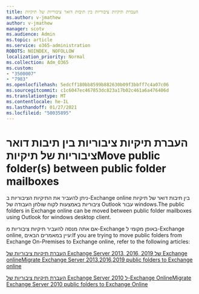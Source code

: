 ```yaml
---
title: העברת תיקיות ציבוריות בין תיבות דואר ציבוריות של תיקיות
ms.author: v-jmathew
author: v-jmathew
manager: scotv
ms.audience: Admin
ms.topic: article
ms.service: o365-administration
ROBOTS: NOINDEX, NOFOLLOW
localization_priority: Normal
ms.collection: Adm_O365
ms.custom:
- "3500007"
- "7983"
ms.openlocfilehash: 5edcff180bb8599b882630b09f3bbff7c4a07c06
ms.sourcegitcommit: c1c6047ec467853dc823a17b02c461a6a476406d
ms.translationtype: MT
ms.contentlocale: he-IL
ms.lasthandoff: 01/27/2021
ms.locfileid: "50035895"
---
```

# <a name="move-public-folders-between-public-folder-mailboxes"></a><span data-ttu-id="1e8b1-102">העברת תיקיות ציבוריות בין תיבות דואר ציבוריות של תיקיות</span><span class="sxs-lookup"><span data-stu-id="1e8b1-102">Move public folder(s) between public folder mailboxes</span></span>

<span data-ttu-id="1e8b1-103">ניתן להעביר את התיקיות הציבוריות ב-Exchange online בין תיבות דואר של תיקיות ציבוריות באמצעות לקוח שולחן העבודה של Outlook עבור windows.</span><span class="sxs-lookup"><span data-stu-id="1e8b1-103">The public folders in Exchange online can be moved between public folder mailboxes using Outlook for windows desktop client.</span></span>

<span data-ttu-id="1e8b1-104">אם אתה מנסה להעביר תיקיות ציבוריות מ-Exchange באופן מקומי ל-Exchange online, עיין במאמרים הבאים:</span><span class="sxs-lookup"><span data-stu-id="1e8b1-104">If you are trying to move public folders from Exchange On-Premises to Exchange online, refer to the following articles:</span></span>

[<span data-ttu-id="1e8b1-105">העברת תיקיות ציבוריות של Exchange Server 2013, 2016, 2019 של Exchange online</span><span class="sxs-lookup"><span data-stu-id="1e8b1-105">Migrate Exchange Server 2013,2016,2019 public folders to Exchange online</span></span>](https://aka.ms/ModernPFToEXO)

[<span data-ttu-id="1e8b1-106">העברת תיקיות ציבוריות של Exchange Server 2010 ל-Exchange Online</span><span class="sxs-lookup"><span data-stu-id="1e8b1-106">Migrate Exchange Server 2010 public folders to Exchange Online</span></span>](https://aka.ms/LegacyPFToEXO)
